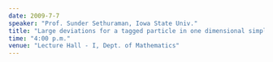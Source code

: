 ```yaml
---
date: 2009-7-7
speaker: "Prof. Sunder Sethuraman, Iowa State Univ."
title: "Large deviations for a tagged particle in one dimensional simple exclusion."
time: "4:00 p.m." 
venue: "Lecture Hall - I, Dept. of Mathematics"
---
```


